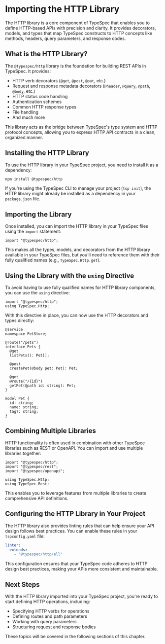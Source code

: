 # Importing the HTTP Library

The HTTP library is a core component of TypeSpec that enables you to define HTTP-based APIs with precision and clarity. It provides decorators, models, and types that map TypeSpec constructs to HTTP concepts like methods, headers, query parameters, and response codes.

## What is the HTTP Library?

The `@typespec/http` library is the foundation for building REST APIs in TypeSpec. It provides:

- HTTP verb decorators (`@get`, `@post`, `@put`, etc.)
- Request and response metadata decorators (`@header`, `@query`, `@path`, `@body`, etc.)
- HTTP status code handling
- Authentication schemes
- Common HTTP response types
- File handling
- And much more

This library acts as the bridge between TypeSpec's type system and HTTP protocol concepts, allowing you to express HTTP API contracts in a clean, organized manner.

## Installing the HTTP Library

To use the HTTP library in your TypeSpec project, you need to install it as a dependency:

```bash
npm install @typespec/http
```

If you're using the TypeSpec CLI to manage your project (`tsp init`), the HTTP library might already be installed as a dependency in your `package.json` file.

## Importing the Library

Once installed, you can import the HTTP library in your TypeSpec files using the `import` statement:

```typespec
import "@typespec/http";
```

This makes all the types, models, and decorators from the HTTP library available in your TypeSpec files, but you'll need to reference them with their fully qualified names (e.g., `TypeSpec.Http.get`).

## Using the Library with the `using` Directive

To avoid having to use fully qualified names for HTTP library components, you can use the `using` directive:

```typespec
import "@typespec/http";
using TypeSpec.Http;
```

With this directive in place, you can now use the HTTP decorators and types directly:

```typespec
@service
namespace PetStore;

@route("/pets")
interface Pets {
  @get
  listPets(): Pet[];

  @post
  createPet(@body pet: Pet): Pet;

  @get
  @route("/{id}")
  getPet(@path id: string): Pet;
}

model Pet {
  id: string;
  name: string;
  tag?: string;
}
```

## Combining Multiple Libraries

HTTP functionality is often used in combination with other TypeSpec libraries such as REST or OpenAPI. You can import and use multiple libraries together:

```typespec
import "@typespec/http";
import "@typespec/rest";
import "@typespec/openapi";

using TypeSpec.Http;
using TypeSpec.Rest;
```

This enables you to leverage features from multiple libraries to create comprehensive API definitions.

## Configuring the HTTP Library in Your Project

The HTTP library also provides linting rules that can help ensure your API design follows best practices. You can enable these rules in your `tspconfig.yaml` file:

```yaml
linter:
  extends:
    - "@typespec/http/all"
```

This configuration ensures that your TypeSpec code adheres to HTTP design best practices, making your APIs more consistent and maintainable.

## Next Steps

With the HTTP library imported into your TypeSpec project, you're ready to start defining HTTP operations, including:

- Specifying HTTP verbs for operations
- Defining routes and path parameters
- Working with query parameters
- Structuring request and response bodies

These topics will be covered in the following sections of this chapter.
